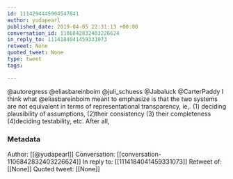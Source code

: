 ```yaml
---
id: 1114294445904547841
author: yudapearl
published_date: 2019-04-05 22:31:13 +00:00
conversation_id: 1106842832403226624
in_reply_to: 1114184041459331073
retweet: None
quoted_tweet: None
type: tweet
tags:

---
```


@autoregress @eliasbareinboim @juli_schuess @Jabaluck @CarterPaddy I think what @eliasbareinboim meant to emphasize is that the two systems are not equivalent in terms of representational transparency, ie,. (1) deciding plausibility of assumptions, (2)their consistency (3) their completeness (4)deciding testability, etc.
After all,

### Metadata

Author: [[@yudapearl]]
Conversation: [[conversation-1106842832403226624]]
In reply to: [[1114184041459331073]]
Retweet of: [[None]]
Quoted tweet: [[None]]

